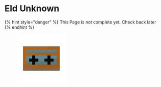 # Eld Unknown

{% hint style="danger" %}
This Page is not complete yet. Check back later
{% endhint %}

<figure><img src="https://github.com/ItsMePok/PFE/blob/wikiAssets/cassette/cassette_eldunknown.png?raw=true" alt=""><figcaption></figcaption></figure>
